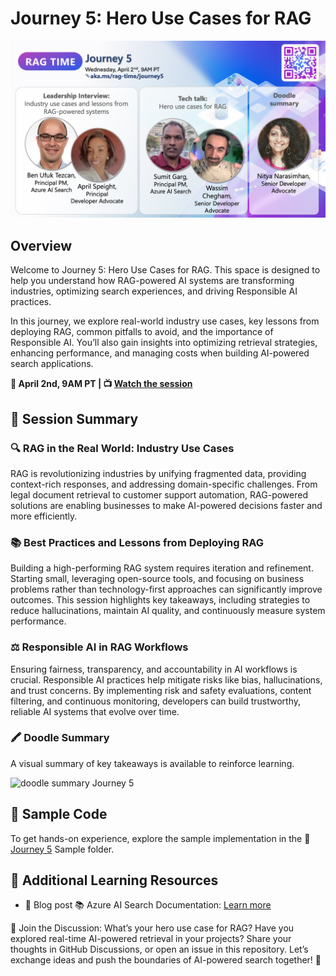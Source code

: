 # Journey 5: Hero Use Cases for RAG

![Journey 5 Context](./../images/journey5.png)

## Overview

Welcome to Journey 5: Hero Use Cases for RAG. This space is designed to help you understand how RAG-powered AI systems are transforming industries, optimizing search experiences, and driving Responsible AI practices.

In this journey, we explore real-world industry use cases, key lessons from deploying RAG, common pitfalls to avoid, and the importance of Responsible AI. You’ll also gain insights into optimizing retrieval strategies, enhancing performance, and managing costs when building AI-powered search applications.

**📅 April 2nd, 9AM PT | 📺 [Watch the session](https://aka.ms/rag-time/journey5)**

## 🎥 Session Summary

### 🔍 RAG in the Real World: Industry Use Cases

RAG is revolutionizing industries by unifying fragmented data, providing context-rich responses, and addressing domain-specific challenges. From legal document retrieval to customer support automation, RAG-powered solutions are enabling businesses to make AI-powered decisions faster and more efficiently.

### 📚 Best Practices and Lessons from Deploying RAG

Building a high-performing RAG system requires iteration and refinement. Starting small, leveraging open-source tools, and focusing on business problems rather than technology-first approaches can significantly improve outcomes. This session highlights key takeaways, including strategies to reduce hallucinations, maintain AI quality, and continuously measure system performance.

### ⚖ Responsible AI in RAG Workflows

Ensuring fairness, transparency, and accountability in AI workflows is crucial. Responsible AI practices help mitigate risks like bias, hallucinations, and trust concerns. By implementing risk and safety evaluations, content filtering, and continuous monitoring, developers can build trustworthy, reliable AI systems that evolve over time.

### 🖍 Doodle Summary

A visual summary of key takeaways is available to reinforce learning.

![doodle summary Journey 5]()

## 📂 Sample Code

To get hands-on experience, explore the sample implementation in the 📂 [Journey 5](./sample/) Sample folder.

## 🔗 Additional Learning Resources

- 📖 Blog post
📚 Azure AI Search Documentation: [Learn more](https://learn.microsoft.com/en-us/azure/search/)

💬 Join the Discussion: What’s your hero use case for RAG? Have you explored real-time AI-powered retrieval in your projects? Share your thoughts in GitHub Discussions, or open an issue in this repository. Let’s exchange ideas and push the boundaries of AI-powered search together! 🚀